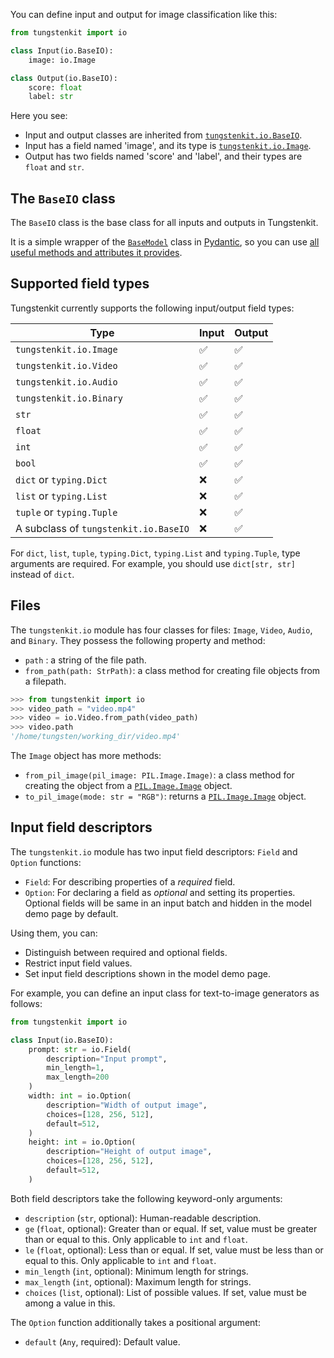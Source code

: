 You can define input and output for image classification like this:

```python
from tungstenkit import io

class Input(io.BaseIO):
    image: io.Image

class Output(io.BaseIO):
    score: float
    label: str
```

Here you see:

- Input and output classes are inherited from [``tungstenkit.io.BaseIO``](#the-baseio-class).
- Input has a field named 'image', and its type is [``tungstenkit.io.Image``](#files).
- Output has two fields named 'score' and 'label', and their types are ``float`` and ``str``.

## The ``BaseIO`` class
The ``BaseIO`` class is the base class for all inputs and outputs in Tungstenkit. 

It is a simple wrapper of the [``BaseModel``](https://docs.pydantic.dev/latest/usage/models/) class in [Pydantic](https://docs.pydantic.dev/latest/), so you can use [all useful methods and attributes it provides](https://docs.pydantic.dev/latest/usage/models/#model-properties).


## Supported field types
Tungstenkit currently supports the following input/output field types:

| Type                                       | Input   | Output  |
| ------------------------------------------ | ------- | ------- |
| ``tungstenkit.io.Image``                   |    ✅   |    ✅    |
| ``tungstenkit.io.Video``                   |    ✅   |    ✅    |
| ``tungstenkit.io.Audio``                   |    ✅   |    ✅    |
| ``tungstenkit.io.Binary``                  |    ✅   |    ✅    |
| ``str``                                    |    ✅   |    ✅    |
| ``float``                                  |    ✅   |    ✅    |
| ``int``                                    |    ✅   |    ✅    |
| ``bool``                                   |    ✅   |    ✅    |
| ``dict`` or ``typing.Dict``                |    ❌   |    ✅    |
| ``list`` or ``typing.List``                |    ❌   |    ✅    |
| ``tuple`` or ``typing.Tuple``              |    ❌   |    ✅    |
| A subclass of ``tungstenkit.io.BaseIO``    |    ❌   |    ✅    |

For ``dict``, ``list``, ``tuple``, ``typing.Dict``, ``typing.List`` and ``typing.Tuple``, type arguments are required. For example, you should use ``dict[str, str]`` instead of ``dict``.

## Files
The ``tungstenkit.io`` module has four classes for files: ``Image``, ``Video``, ``Audio``, and ``Binary``.
They possess the following property and method:

- ``path`` : a string of the file path.
- ``from_path(path: StrPath)``: a class method for creating file objects from a filepath.  
```python
>>> from tungstenkit import io
>>> video_path = "video.mp4"
>>> video = io.Video.from_path(video_path)
>>> video.path
'/home/tungsten/working_dir/video.mp4'
```

The ``Image`` object has more methods:

- ``from_pil_image(pil_image: PIL.Image.Image)``: a class method for creating the object from a [``PIL.Image.Image``](https://pillow.readthedocs.io/en/stable/reference/Image.html#the-image-class) object.
- ``to_pil_image(mode: str = "RGB")``: returns a [``PIL.Image.Image``](https://pillow.readthedocs.io/en/stable/reference/Image.html#the-image-class) object.


## Input field descriptors
The ``tungstenkit.io`` module has two input field descriptors: ``Field`` and ``Option`` functions:

- ``Field``: For describing properties of a *required* field.
- ``Option``: For declaring a field as *optional* and setting its properties. Optional fields will be same in an input batch and hidden in the model demo page by default.

Using them, you can:

- Distinguish between required and optional fields.
- Restrict input field values.
- Set input field descriptions shown in the model demo page.

For example, you can define an input class for text-to-image generators as follows:
```python
from tungstenkit import io

class Input(io.BaseIO):
    prompt: str = io.Field(
        description="Input prompt", 
        min_length=1, 
        max_length=200
    )
    width: int = io.Option(
        description="Width of output image",
        choices=[128, 256, 512],
        default=512,
    )
    height: int = io.Option(
        description="Height of output image",
        choices=[128, 256, 512],
        default=512,
    )
```

Both field descriptors take the following keyword-only arguments:

- ``description`` (``str``, optional): Human-readable description.
- ``ge`` (``float``, optional): Greater than or equal. If set, value must be greater than or equal to this. Only applicable to ``int`` and ``float``.
- ``le`` (``float``, optional): Less than or equal. If set, value must be less than or equal to this. Only applicable to ``int`` and ``float``.
- ``min_length`` (``int``, optional): Minimum length for strings.
- ``max_length`` (``int``, optional): Maximum length for strings.
- ``choices`` (``list``, optional): List of possible values. If set, value must be among a value in this.

The ``Option`` function additionally takes a positional argument:

- ``default`` (``Any``, required): Default value.